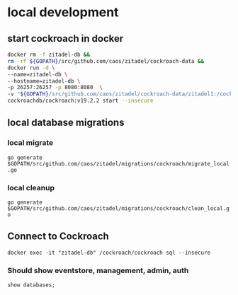 # local development

## start cockroach in docker

```bash
docker rm -f zitadel-db &&
rm -rf ${GOPATH}/src/github.com/caos/zitadel/cockroach-data &&
docker run -d \
--name=zitadel-db \
--hostname=zitadel-db \
-p 26257:26257 -p 8080:8080  \
-v "${GOPATH}/src/github.com/caos/zitadel/cockroach-data/zitadel1:/cockroach/cockroach-data"  \
cockroachdb/cockroach:v19.2.2 start --insecure
```

## local database migrations

### local migrate

`go generate $GOPATH/src/github.com/caos/zitadel/migrations/cockroach/migrate_local.go`

### local cleanup

`go generate $GOPATH/src/github.com/caos/zitadel/migrations/cockroach/clean_local.go`

## Connect to Cockroach

`docker exec -it "zitadel-db" /cockroach/cockroach sql --insecure`

### Should show eventstore, management, admin, auth

`show databases;`
